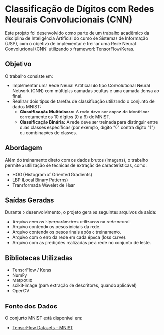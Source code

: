 # Classificação de Dígitos com Redes Neurais Convolucionais (CNN)

Este projeto foi desenvolvido como parte de um trabalho acadêmico da disciplina de Inteligência Artificial do curso de Sistemas de Informação (USP), com o objetivo de implementar e treinar uma Rede Neural Convolucional (CNN) utilizando o framework TensorFlow/Keras.

## Objetivo

O trabalho consiste em:

- Implementar uma Rede Neural Artificial do tipo Convolutional Neural Network (CNN) com múltiplas camadas ocultas e uma camada densa ao final.
- Realizar dois tipos de tarefas de classificação utilizando o conjunto de dados MNIST:
  - **Classificação Multiclasse:** A rede deve ser capaz de identificar corretamente os 10 dígitos (0 a 9) do MNIST.
  - **Classificação Binária:** A rede deve ser treinada para distinguir entre duas classes específicas (por exemplo, dígito "0" contra dígito "1") ou combinações de classes.

## Abordagem

Além do treinamento direto com os dados brutos (imagens), o trabalho permite a utilização de técnicas de extração de características, como:

- HOG (Histogram of Oriented Gradients)
- LBP (Local Binary Patterns)
- Transformada Wavelet de Haar

## Saídas Geradas

Durante o desenvolvimento, o projeto gera os seguintes arquivos de saída:

- Arquivo com os hiperparâmetros utilizados na rede neural.
- Arquivo contendo os pesos iniciais da rede.
- Arquivo contendo os pesos finais após o treinamento.
- Arquivo com o erro da rede em cada época (loss curve).
- Arquivo com as predições realizadas pela rede no conjunto de teste.

## Bibliotecas Utilizadas

- TensorFlow / Keras
- NumPy
- Matplotlib
- scikit-image (para extração de descritores, quando aplicável)
- OpenCV

## Fonte dos Dados

O conjunto MNIST está disponível em:

- [TensorFlow Datasets - MNIST](https://www.tensorflow.org/datasets/catalog/mnist?hl=pt-br)
